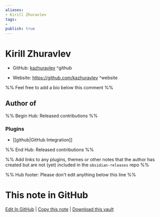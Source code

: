 ```yaml
---
aliases:
- Kirill Zhuravlev
tags:
- 
publish: true
---
```


# Kirill Zhuravlev

- GitHub: [kazhuravlev](https://github.com/kazhuravlev/) ^github
<!-- - Discord: `@` ^discord-->
- Website: <https://github.com/kazhuravlev> ^website
<!-- - [[Publish sites|Publish site]]: <https://> ^publish-->

%% Feel free to add a bio below this comment %%


## Author of

%% Begin Hub: Released contributions %%
### Plugins
- [[github|GitHub Integration]]

%% End Hub: Released contributions %%

%% Add links to any plugins, themes or other notes that the author has created but are not (yet) included in the `obsidian-releases` repo %%

<!--
### Unlisted plugins
-->

<!--
### Others
-->

<!--
## Sponsor this author
-->

<!-- - [[GitHub sponsors]]: [Sponsor @kazhuravlev on GitHub Sponsors](https://github.com/sponsors/kazhuravlev) ^github-sponsor-->
<!-- - [[Buy me a coffee]]: <https://> ^buy-me-a-coffee-->
<!-- - [[PayPal]]: <https://> ^paypal-->
<!-- - [[Patreon]]: <https://> ^patreon-->

<!--
## Follow this author
-->

<!-- - [[YouTube Channels|On YouTube]]: <https://> ^youtube-->
<!-- - Twitter: <https://> ^twitter-->
<!-- - ... -->

%% Hub footer: Please don't edit anything below this line %%

# This note in GitHub

<span class="git-footer">[Edit In GitHub](https://github.dev/obsidian-community/obsidian-hub/blob/main/01%20-%20Community/People/kazhuravlev.md "git-hub-edit-note") | [Copy this note](https://raw.githubusercontent.com/obsidian-community/obsidian-hub/main/01%20-%20Community/People/kazhuravlev.md "git-hub-copy-note") | [Download this vault](https://github.com/obsidian-community/obsidian-hub/archive/refs/heads/main.zip "git-hub-download-vault") </span>
